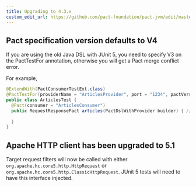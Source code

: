 ```yaml
---
title: Upgrading to 4.3.x
custom_edit_url: https://github.com/pact-foundation/pact-jvm/edit/master/upgrade-to-4.3.x.md
---
```

<!-- This file has been synced from the pact-foundation/pact-jvm repository. Please do not edit it directly. The URL of the source file can be found in the custom_edit_url value above -->

## Pact specification version defaults to V4

If you are using the old Java DSL with JUnit 5, you need to specify V3 on the PactTestFor annotation, otherwise you will get a
Pact merge conflict error.

For example,

```java
@ExtendWith(PactConsumerTestExt.class)
@PactTestFor(providerName = "ArticlesProvider", port = "1234", pactVersion = PactSpecVersion.V3) // set V3 here
public class ArticlesTest {
  @Pact(consumer = "ArticlesConsumer")
  public RequestResponsePact articles(PactDslWithProvider builder) { // This is using the old DSL
    
  }
}
```

## Apache HTTP client has been upgraded to 5.1

Target request filters will now be called with either `org.apache.hc.core5.http.HttpRequest` or `org.apache.hc.core5.http.ClassicHttpRequest`. JUnit 5 tests will
need to have this interface injected.
